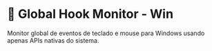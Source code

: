 # 🎯 Global Hook Monitor - Win

Monitor global de eventos de teclado e mouse para Windows usando apenas APIs nativas do sistema.

